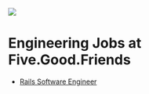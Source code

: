 ![](https://cloud.githubusercontent.com/assets/19860/18533550/2956aa6e-7b27-11e6-846e-43096e17ec25.png)

# Engineering Jobs at Five.Good.Friends

* [Rails Software Engineer](/rails-software-engineer)
